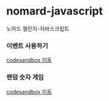 # nomard-javascript
노마드 챌린지-자바스크립트

### 이벤트 사용하기
<a href="https://codesandbox.io/s/day-three-blueprint-forked-hre48h?file=/src/index.js" >codesandbox 이동</a>

### 랜덤 숫자 게임
<a href="https://codesandbox.io/s/empty-blueprint-forked-yrmio4" >codesandbox 이동</a>
